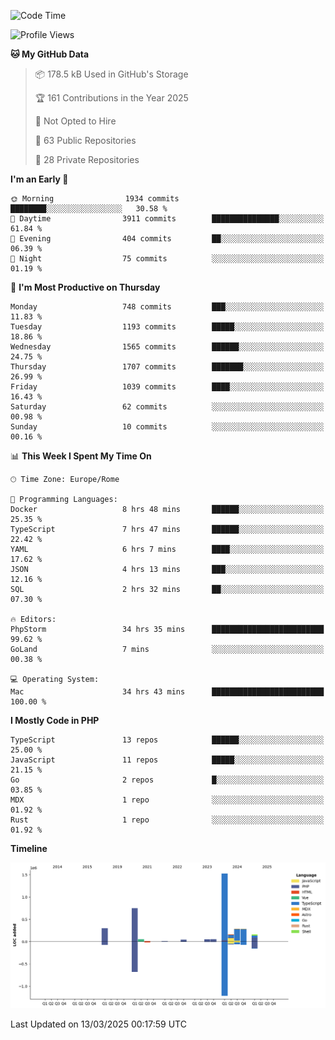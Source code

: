 <!--START_SECTION:waka-->
![Code Time](http://img.shields.io/badge/Code%20Time-5%2C777%20hrs%2042%20mins-blue)

![Profile Views](http://img.shields.io/badge/Profile%20Views-0-blue)

**🐱 My GitHub Data** 

> 📦 178.5 kB Used in GitHub's Storage 
 > 
> 🏆 161 Contributions in the Year 2025
 > 
> 🚫 Not Opted to Hire
 > 
> 📜 63 Public Repositories 
 > 
> 🔑 28 Private Repositories 
 > 
**I'm an Early 🐤** 

```text
🌞 Morning                1934 commits        ████████░░░░░░░░░░░░░░░░░   30.58 % 
🌆 Daytime                3911 commits        ███████████████░░░░░░░░░░   61.84 % 
🌃 Evening                404 commits         ██░░░░░░░░░░░░░░░░░░░░░░░   06.39 % 
🌙 Night                  75 commits          ░░░░░░░░░░░░░░░░░░░░░░░░░   01.19 % 
```
📅 **I'm Most Productive on Thursday** 

```text
Monday                   748 commits         ███░░░░░░░░░░░░░░░░░░░░░░   11.83 % 
Tuesday                  1193 commits        █████░░░░░░░░░░░░░░░░░░░░   18.86 % 
Wednesday                1565 commits        ██████░░░░░░░░░░░░░░░░░░░   24.75 % 
Thursday                 1707 commits        ███████░░░░░░░░░░░░░░░░░░   26.99 % 
Friday                   1039 commits        ████░░░░░░░░░░░░░░░░░░░░░   16.43 % 
Saturday                 62 commits          ░░░░░░░░░░░░░░░░░░░░░░░░░   00.98 % 
Sunday                   10 commits          ░░░░░░░░░░░░░░░░░░░░░░░░░   00.16 % 
```


📊 **This Week I Spent My Time On** 

```text
🕑︎ Time Zone: Europe/Rome

💬 Programming Languages: 
Docker                   8 hrs 48 mins       ██████░░░░░░░░░░░░░░░░░░░   25.35 % 
TypeScript               7 hrs 47 mins       ██████░░░░░░░░░░░░░░░░░░░   22.42 % 
YAML                     6 hrs 7 mins        ████░░░░░░░░░░░░░░░░░░░░░   17.62 % 
JSON                     4 hrs 13 mins       ███░░░░░░░░░░░░░░░░░░░░░░   12.16 % 
SQL                      2 hrs 32 mins       ██░░░░░░░░░░░░░░░░░░░░░░░   07.30 % 

🔥 Editors: 
PhpStorm                 34 hrs 35 mins      █████████████████████████   99.62 % 
GoLand                   7 mins              ░░░░░░░░░░░░░░░░░░░░░░░░░   00.38 % 

💻 Operating System: 
Mac                      34 hrs 43 mins      █████████████████████████   100.00 % 
```

**I Mostly Code in PHP** 

```text
TypeScript               13 repos            ██████░░░░░░░░░░░░░░░░░░░   25.00 % 
JavaScript               11 repos            █████░░░░░░░░░░░░░░░░░░░░   21.15 % 
Go                       2 repos             █░░░░░░░░░░░░░░░░░░░░░░░░   03.85 % 
MDX                      1 repo              ░░░░░░░░░░░░░░░░░░░░░░░░░   01.92 % 
Rust                     1 repo              ░░░░░░░░░░░░░░░░░░░░░░░░░   01.92 % 
```



**Timeline**

![Lines of Code chart](https://raw.githubusercontent.com/frnwtr/frnwtr/main/assets/bar_graph.png)


 Last Updated on 13/03/2025 00:17:59 UTC
<!--END_SECTION:waka-->